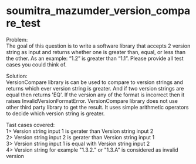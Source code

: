 # soumitra_mazumder_version_compare_test

Problem:</br>
The goal of this question is to write a software library that accepts 2 version string as input 
and returns whether one is greater than, equal, or less than the other. As an example: “1.2” is greater than “1.1”. 
Please provide all test cases you could think of.

Solution: </br>
VersionCompare library is can be used to compare to version strings and returns which ever version string is greater. And if two version strings are equal then returns 'EQ'.
If the version any of the format is incorrect then it raises InvalidVersionFormatError.
VersionCompare library does not use other third party library to get the result. It uses simple arithmetic operators to decide which version string is greater.

Tast cases covered: </br>
1> Version string input 1 is gerater than Version string input 2 </br>
2> Version string input 2 is gerater than Version string input 1 </br>
3> Version string input 1 is equal with Version string input 2 </br>
4> Version string for example "1.3.2." or "1.3.A" is considered as invalid version  </br>



